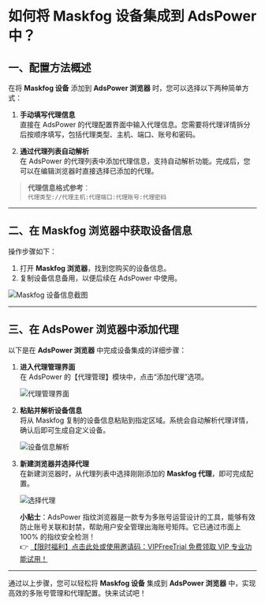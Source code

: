 # 如何将 Maskfog 设备集成到 AdsPower 中？

## 一、配置方法概述

在将 **Maskfog 设备** 添加到 **AdsPower 浏览器** 时，您可以选择以下两种简单方式：

1. **手动填写代理信息**  
   直接在 AdsPower 的代理配置界面中输入代理信息。您需要将代理详情拆分后按顺序填写，包括代理类型、主机、端口、账号和密码。

2. **通过代理列表自动解析**  
   在 AdsPower 的代理列表中添加代理信息，支持自动解析功能。完成后，您可以在编辑浏览器时直接选择已添加的代理。

> **代理信息格式参考**：  
> `代理类型://代理主机:代理端口:代理账号:代理密码`

---

## 二、在 Maskfog 浏览器中获取设备信息

操作步骤如下：

1. 打开 **Maskfog 浏览器**，找到您购买的设备信息。
2. 复制设备信息备用，以便后续在 AdsPower 中使用。

![Maskfog 设备信息截图](https://198301.xyz/img/4701533201170.webp)

---

## 三、在 AdsPower 浏览器中添加代理

以下是在 **AdsPower 浏览器** 中完成设备集成的详细步骤：

1. **进入代理管理界面**  
   在 AdsPower 的【代理管理】模块中，点击“添加代理”选项。

   ![代理管理界面](https://198301.xyz/img/54500343927.webp)

2. **粘贴并解析设备信息**  
   将从 Maskfog 复制的设备信息粘贴到指定区域。系统会自动解析代理详情，确认后即可生成自定义设备。

   ![设备信息解析](https://198301.xyz/img/9427813688657103.webp)

3. **新建浏览器并选择代理**  
   在新建浏览器时，从代理列表中选择刚刚添加的 **Maskfog 代理**，即可完成配置。

   ![选择代理](https://198301.xyz/img/071983599931.webp)

   **小贴士**：AdsPower 指纹浏览器是一款专为多账号运营设计的工具，能够有效防止账号关联和封禁，帮助用户安全管理出海账号矩阵。它已通过市面上 100% 的指纹安全检测！  
   👉 [【限时福利】点击此处或使用邀请码：VIPFreeTrial 免费领取 VIP 专业功能试用！](https://bit.ly/adspower_free)

---

通过以上步骤，您可以轻松将 **Maskfog 设备** 集成到 **AdsPower 浏览器** 中，实现高效的多账号管理和代理配置。快来试试吧！